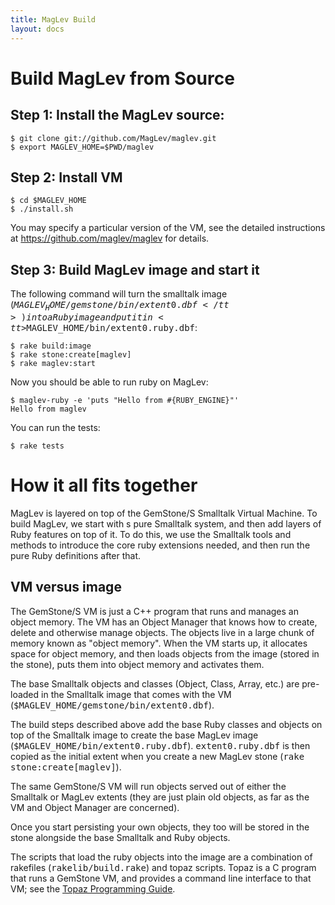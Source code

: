 ```yaml
---
title: MagLev Build
layout: docs
---
```

# Build MagLev from Source

## Step 1: Install the MagLev source:

    $ git clone git://github.com/MagLev/maglev.git
    $ export MAGLEV_HOME=$PWD/maglev

## Step 2: Install VM

    $ cd $MAGLEV_HOME
    $ ./install.sh

You may specify a particular version of the VM, see the detailed
instructions at <https://github.com/maglev/maglev> for details.

## Step 3: Build MagLev image and start it

The following command will turn the smalltalk image
(<tt>$MAGLEV_HOME/gemstone/bin/extent0.dbf</tt>) into a Ruby image and put
it in <tt>$MAGLEV_HOME/bin/extent0.ruby.dbf</tt>:

    $ rake build:image
    $ rake stone:create[maglev]
    $ rake maglev:start

Now you should be able to run ruby on MagLev:


    $ maglev-ruby -e 'puts "Hello from #{RUBY_ENGINE}"'
    Hello from maglev

You can run the tests:

    $ rake tests

# How it all fits together

MagLev is layered on top of the GemStone/S Smalltalk Virtual Machine.  To
build MagLev, we start with s pure Smalltalk system, and then add layers of
Ruby features on top of it.  To do this, we use the Smalltalk tools and
methods to introduce the core ruby extensions needed, and then run the pure
Ruby definitions after that.

## VM versus image

The GemStone/S VM is just a C++ program that runs and manages an object
memory.  The VM has an Object Manager that knows how to create, delete and
otherwise manage objects. The objects live in a large chunk of memory known
as "object memory".  When the VM starts up, it allocates space for object
memory, and then loads objects from the image (stored in the stone), puts
them into object memory and activates them.

The base Smalltalk objects and classes (Object, Class, Array, etc.)  are
pre-loaded in the Smalltalk image that comes with the VM
(<tt>$MAGLEV_HOME/gemstone/bin/extent0.dbf</tt>).

The build steps described above add the base Ruby classes and objects on
top of the Smalltalk image to create the base MagLev image
(<tt>$MAGLEV_HOME/bin/extent0.ruby.dbf</tt>).  <tt>extent0.ruby.dbf</tt> is
then copied as the initial extent when you create a new MagLev stone
(<tt>rake stone:create[maglev]</tt>).

The same GemStone/S VM will run objects served out of either the Smalltalk
or MagLev extents (they are just plain old objects, as far as the VM and
Object Manager are concerned).

Once you start persisting your own objects, they too will be stored in the
stone alongside the base Smalltalk and Ruby objects.

The scripts that load the ruby objects into the image are a combination of
rakefiles (<tt>rakelib/build.rake</tt>) and topaz scripts.  Topaz is a C
program that runs a GemStone VM, and provides a command line interface to
that VM; see the
[Topaz Programming Guide](http://community.gemstone.com/download/attachments/6816350/GS64-Topaz-3.0.pdf?version=1).

